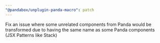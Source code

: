 ```yaml
---
"@pandabox/unplugin-panda-macro": patch
---
```


Fix an issue where some unrelated components from Panda would be transformed due to having the same name as some Panda components (JSX Patterns like Stack)
